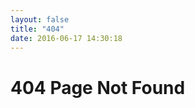 ```yaml
---
layout: false
title: "404"
date: 2016-06-17 14:30:18
---
```

<html>
<head>
    <meta charset="UTF-8" />
    <title>404</title>
</head>
<body>
<h1>404 Page Not Found</h1>
<br>
<script type="text/javascript" src="http://www.qq.com/404/search_children.js"     charset="utf-8">
</script>
<br>
</body>
</html>

